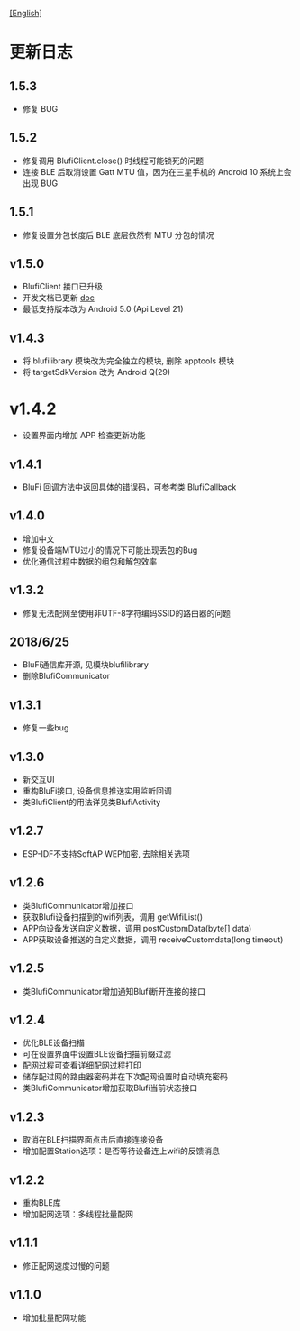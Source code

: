 [[English]](updatelog-en.md)

# 更新日志

## 1.5.3
- 修复 BUG

## 1.5.2
- 修复调用 BlufiClient.close() 时线程可能锁死的问题
- 连接 BLE 后取消设置 Gatt MTU 值，因为在三星手机的 Android 10 系统上会出现 BUG

## 1.5.1
- 修复设置分包长度后 BLE 底层依然有 MTU 分包的情况

## v1.5.0
- BlufiClient 接口已升级
- 开发文档已更新 [doc](../doc)
- 最低支持版本改为 Android 5.0 (Api Level 21)

## v1.4.3
- 将 blufilibrary 模块改为完全独立的模块, 删除 apptools 模块
- 将 targetSdkVersion 改为 Android Q(29)

# v1.4.2
- 设置界面内增加 APP 检查更新功能

## v1.4.1
- BluFi 回调方法中返回具体的错误码，可参考类 BlufiCallback

## v1.4.0
- 增加中文
- 修复设备端MTU过小的情况下可能出现丢包的Bug
- 优化通信过程中数据的组包和解包效率

## v1.3.2
- 修复无法配网至使用非UTF-8字符编码SSID的路由器的问题

## 2018/6/25
- BluFi通信库开源, 见模块blufilibrary
- 删除BlufiCommunicator

## v1.3.1
- 修复一些bug

## v1.3.0
- 新交互UI
- 重构BluFi接口, 设备信息推送实用监听回调
- 类BlufiClient的用法详见类BlufiActivity

## v1.2.7
- ESP-IDF不支持SoftAP WEP加密, 去除相关选项

## v1.2.6
- 类BlufiCommunicator增加接口
- 获取Blufi设备扫描到的wifi列表，调用 getWifiList()
- APP向设备发送自定义数据，调用 postCustomData(byte[] data)
- APP获取设备推送的自定义数据，调用 receiveCustomdata(long timeout)

## v1.2.5
- 类BlufiCommunicator增加通知Blufi断开连接的接口

## v1.2.4
- 优化BLE设备扫描
- 可在设置界面中设置BLE设备扫描前缀过滤
- 配网过程可查看详细配网过程打印
- 储存配过网的路由器密码并在下次配网设置时自动填充密码
- 类BlufiCommunicator增加获取Blufi当前状态接口

## v1.2.3
- 取消在BLE扫描界面点击后直接连接设备
- 增加配置Station选项：是否等待设备连上wifi的反馈消息

## v1.2.2
- 重构BLE库
- 增加配网选项：多线程批量配网

## v1.1.1
- 修正配网速度过慢的问题

## v1.1.0
- 增加批量配网功能
